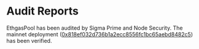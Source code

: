 # Audit Reports
EthgasPool has been audited by Sigma Prime and Node Security. The mainnet deployment ([0x818ef032d736b1a2ecc8556fc1bc65aebd8482c5](https://etherscan.io/address/0x818ef032d736b1a2ecc8556fc1bc65aebd8482c5#code)) has been verified.